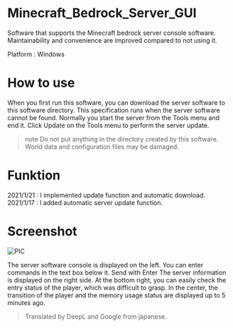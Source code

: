 # Minecraft_Bedrock_Server_GUI
Software that supports the Minecraft bedrock server console software. 
Maintainability and convenience are improved compared to not using it.

Platform : Windows

# How to use
When you first run this software, you can download the server software to this software directory.
This specification runs when the server software cannot be found.
Normally you start the server from the Tools menu and end it.
Click Update on the Tools menu to perform the server update.

> note
> Do not put anything in the directory created by this software. World data and configuration files may be damaged.
> 
  
# Funktion
  2021/1/21 : I implemented update function and automatic download.
  2021/1/17 : I added automatic server update function.

# Screenshot

![PIC](https://user-images.githubusercontent.com/76650151/103246087-900af200-49a5-11eb-8aa0-c7fbb970aeec.png)

The server software console is displayed on the left. 
You can enter commands in the text box below it. Send with Enter
The server information is displayed on the right side.
At the bottom right, you can easily check the entry status of the player, which was difficult to grasp.
In the center, the transition of the player and the memory usage status are displayed up to 5 minutes ago.

> Translated by DeepL and Google from japanese.
